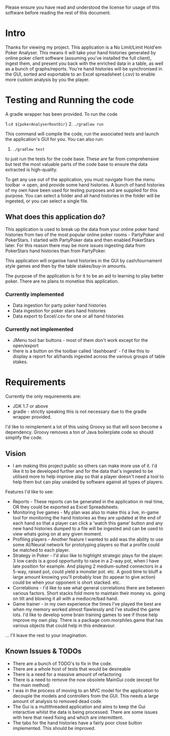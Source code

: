 Please ensure you have read and understood the license for usage of this software before reading the rest of this document.

# Intro

Thanks for viewing my project. This application is a No Limit/Limit Hold'em Poker Analyser. This means it will take your hand histories generated by online poker client software (assuming you've installed the full client), ingest them, and present you back with the enriched data in a table, as well as a bunch of graphs/reports. You're hand histories will be synchronised in the GUI, sorted and exportable to an Excel spreadsheet (.csv) to enable more custom analysis by you the player.

# Testing and Running the code

A gradle wrapper has been provided. To run the code

1.`cd ${pokerAnalyserRootDir}`
2. `./gradlew run`

This command will compile the code, run the associated tests and launch the application's GUI for you. You can also run:

1. `./gradlew test`

to just run the tests for the code base. These are far from comprehensive but test the most valuable parts of the code base to ensure
the data extracted is high-quality.

To get any use out of the application, you must navigate from the menu toolbar -> open, and provide some hand histories. A bunch of hand histories of my own have been used for testing purposes and are supplied for this purpose. You can select a folder and all hand histories in the folder will be ingested, or you can select a single file.

## What does this application do?

This application is used to break up the data from your online poker hand histories from two of the most popular online poker rooms - PartyPoker and PokerStars. I started with PartyPoker data and then enabled PokerStars later. For this reason there may be more issues ingesting data from PokerStars hand histories than from PartyPoker.

This application will organise hand histories in the GUI by cash/tournament style games and then by the table stakes/buy-in amounts.

The purpose of the application is for it to be an aid to learning to play better poker. There are no plans to monetise this application.

### Currently implemented

* Data ingestion for party poker hand histories
* Data ingestion for poker stars hand histories
* Data export to Excel/.csv for one or all hand histories

### Currently not implemented

* JMenu tool bar buttons - most of them don't work except for the open/export
* there is a button on the toolbar called 'dashboard' - I'd like this to display a report for all/hands ingested across the various groups of table stakes.

# Requirements

Currently the only requirements are:

* JDK 1.7 or above
* gradle - strictly speaking this is not necessary due to the gradle wrapper provided.

I'd like to reimplement a lot of this using Groovy so that will soon become a dependency. Groovy removes a ton of Java boilerplate code so should simplify the code.

## Vision

* I am making this project public so others can make more use of it. I'd like it to be developed further and for the data that's ingested to be utilised more to help improve play so that a player doesn't need a tool to help them but can play unaided by software against all types of players.

Features I'd like to see:
* Reports - These reports can be generated in the application in real time, OR they could be exported as Excel Spreadsheets.
* Monitoring live games - My plan was also to make this a live, in-game tool for monitoring the hand histories as they are updated at the end of each hand so that a player can click a 'watch this game' button and any new hand histories dumped to a file will be ingested and can be used to view whats going on at any given moment.
* Profiling players - Another feature I wanted to add was the ability to use some AI/Neural network for prototyping players so that a profile could be matched to each player.
* Strategy in Poker - I'd also like to highlight strategic plays for the player. 3 low cards is a good opportunity to raise in a 2-way pot, when I have late position for example. And playing 2 medium-suited connectors in a 5-way, raised pot, could yield a monster pot. etc. A good time to bluff a large amount knowing you'll probably lose (to appear to give action) could be when your opponent is short stacked. etc.
* Correlations - I'd like to see what general correlations there are between various factors. Short stacks fold more to maintain their money vs. going on tilt and blowing it all with a mediocre/bad hand.
* Game trainer - in my own experience the times I've played the best are when my memory worked almost flawlessly and I've studied the game lots. I'd like to develop some brain training games to see if those help improve my own play. There is a package com.morphiles.game that has various objects that could help in this endeavour.

... I'll leave the rest to your imagination.

##  Known Issues & TODOs

* There are a bunch of TODO's to fix in the code.
* There are a whole host of tests that would be desireable
* There is a need for a massive amount of refactoring
* There is a need to remove the now obsolete MainGui code (except for the main method)
* I was in the process of moving to an MVC model for the application to decouple the models and controllers from the GUI. This needs a large amount of analysis to removed dead code.
* The Gui is a multithreaded application and aims to keep the Gui interactive whilst the data is being processed. There are some issues with here that need fixing and which are intermittent.
* The tabs for the hand histories have a fairly poor close button implemented. This should be improved.
